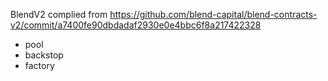 BlendV2 complied from 
https://github.com/blend-capital/blend-contracts-v2/commit/a7400fe90dbdadaf2930e0e4bbc6f8a217422328

- pool
- backstop
- factory